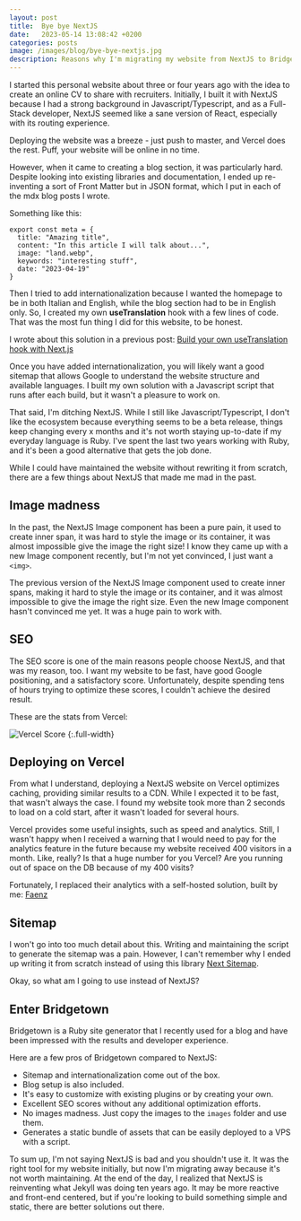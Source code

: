 ```yaml
---
layout: post
title:  Bye bye NextJS
date:   2023-05-14 13:08:42 +0200
categories: posts
image: /images/blog/bye-bye-nextjs.jpg
description: Reasons why I'm migrating my website from NextJS to Bridgetown.
---
```


I started this personal website about three or four years ago with the idea to create an online CV to share with recruiters. Initially, I built it with NextJS because I had a strong background in Javascript/Typescript, and as a Full-Stack developer, NextJS seemed like a sane version of React, especially with its routing experience.

Deploying the website was a breeze - just push to master, and Vercel does the rest. Puff, your website will be online in no time.

However, when it came to creating a blog section, it was particularly hard. Despite looking into existing libraries and documentation, I ended up re-inventing a sort of Front Matter but in JSON format, which I put in each of the mdx blog posts I wrote.

Something like this:
```
export const meta = {
  title: "Amazing title",
  content: "In this article I will talk about...",
  image: "land.webp",
  keywords: "interesting stuff",
  date: "2023-04-19"
}
```

Then I tried to add internationalization because I wanted the homepage to be in both Italian and English, while the blog section had to be in English only. So, I created my own **useTranslation** hook with a few lines of code. That was the most fun thing I did for this website, to be honest.

I wrote about this solution in a previous post: [Build your own useTranslation hook with Next.js](/posts/bye-bye-nextjs/)

Once you have added internationalization, you will likely want a good sitemap that allows Google to understand the website structure and available languages. I built my own solution with a Javascript script that runs after each build, but it wasn't a pleasure to work on.

That said, I'm ditching NextJS. While I still like Javascript/Typescript, I don't like the ecosystem because everything seems to be a beta release, things keep changing every x months and it's not worth staying up-to-date if my everyday language is Ruby. I've spent the last two years working with Ruby, and it's been a good alternative that gets the job done.

While I could have maintained the website without rewriting it from scratch, there are a few things about NextJS that made me mad in the past.

## Image madness

In the past, the NextJS Image component has been a pure pain, it used to create inner span, it was hard to style the image or its container, it was almost impossible give the image the right size!
I know they came up with a new Image component recently, but I'm not yet convinced, I just want a `<img>`.

The previous version of the NextJS Image component used to create inner spans, making it hard to style the image or its container, and it was almost impossible to give the image the right size. Even the new Image component hasn't convinced me yet. It was a huge pain to work with.

## SEO

The SEO score is one of the main reasons people choose NextJS, and that was my reason, too. I want my website to be fast, have good Google positioning, and a satisfactory score. Unfortunately, despite spending tens of hours trying to optimize these scores, I couldn't achieve the desired result.

These are the stats from Vercel:

![Vercel Score](/images/blog/bye-bye-nextjs/vercel_score.png)
{:.full-width}
## Deploying on Vercel

From what I understand, deploying a NextJS website on Vercel optimizes caching, providing similar results to a CDN. While I expected it to be fast, that wasn't always the case. I found my website took more than 2 seconds to load on a cold start, after it wasn't loaded for several hours.

Vercel provides some useful insights, such as speed and analytics. Still, I wasn't happy when I received a warning that I would need to pay for the analytics feature in the future because my website received 400 visitors in a month. Like, really? Is that a huge number for you Vercel? Are you running out of space on the DB because of my 400 visits?

Fortunately, I replaced their analytics with a self-hosted solution, built by me: [Faenz](https://github.com/a-chris/faenz)

## Sitemap

I won't go into too much detail about this. Writing and maintaining the script to generate the sitemap was a pain. However, I can't remember why I ended up writing it from scratch instead of using this library [Next Sitemap](https://www.npmjs.com/package/next-sitemap).

Okay, so what am I going to use instead of NextJS?

## Enter Bridgetown

Bridgetown is a Ruby site generator that I recently used for a blog and have been impressed with the results and developer experience.

Here are a few pros of Bridgetown compared to NextJS:
- Sitemap and internationalization come out of the box.
- Blog setup is also included.
- It's easy to customize with existing plugins or by creating your own.
- Excellent SEO scores without any additional optimization efforts.
- No images madness. Just copy the images to the `images` folder and use them.
- Generates a static bundle of assets that can be easily deployed to a VPS with a script.

To sum up, I'm not saying NextJS is bad and you shouldn't use it. It was the right tool for my website initially, but now I'm migrating away because it's not worth maintaining. At the end of the day, I realized that NextJS is reinventing what Jekyll was doing ten years ago. It may be more reactive and front-end centered, but if you're looking to build something simple and static, there are better solutions out there.
